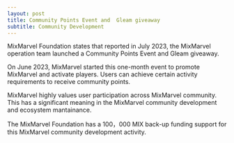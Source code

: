 ```yaml
---
layout: post
title: Community Points Event and  Gleam giveaway
subtitle: Community Development 
---
```


MixMarvel Foundation states that reported in July 2023, the MixMarvel operation team launched a Community Points Event and Gleam giveaway.

On June 2023, MixMarvel started this one-month event to promote MixMarvel and activate players. Users can achieve certain activity requirements to receive community points. 

MixMarvel highly values user participation across MixMarvel community. This has a significant meaning in the MixMarvel community development and ecosystem mantainance. 

The MixMarvel Foundation has a 100，000 MIX back-up funding support for this MixMarvel community development activity. 
